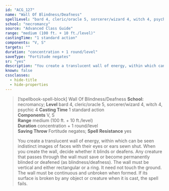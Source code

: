 ```yaml
---
id: "ACG_127"
name: "Wall Of Blindness/Deafness"
spellLevel: "bard 4, cleric/oracle 5, sorcerer/wizard 4, witch 4, psychic 4"
school: "necromancy"
source: "Advanced Class Guide"
range: "medium (100 ft. + 10 ft./level)"
castingTime: "1 standard action"
components: "V, S"
targets: ""
duration: "concentration + 1 round/level"
saveType: "Fortitude negates"
sr: "yes"
description: "You create a translucent wall of energy, within which can be seen indistinct images of faces with their eyes or ears sewn shut. When you create the wall, decide whether it blinds or deafens. Any creature that passes through the wall must save or become permanently blinded or deafened (as blindness/deafness).  The wall must be vertical and either rectangular or a ring. It need not touch the ground. The wall must be continuous and unbroken when formed. If its surface is broken by any object or creature when it is cast, the spell fails."
known: false
cssclasses:
  - hide-title
  - hide-properties
---
```


> [!spellbook-spell-block] Wall Of Blindness/Deafness
> **School:** necromancy; **Level** bard 4, cleric/oracle 5, sorcerer/wizard 4, witch 4, psychic 4
> **Casting Time** 1 standard action  
> **Components** V, S  
> **Range** medium (100 ft. + 10 ft./level)  
> **Duration** concentration + 1 round/level  
> **Saving Throw** Fortitude negates; **Spell Resistance** yes
> 
> You create a translucent wall of energy, within which can be seen indistinct images of faces with their eyes or ears sewn shut. When you create the wall, decide whether it blinds or deafens. Any creature that passes through the wall must save or become permanently blinded or deafened (as blindness/deafness).  The wall must be vertical and either rectangular or a ring. It need not touch the ground. The wall must be continuous and unbroken when formed. If its surface is broken by any object or creature when it is cast, the spell fails.